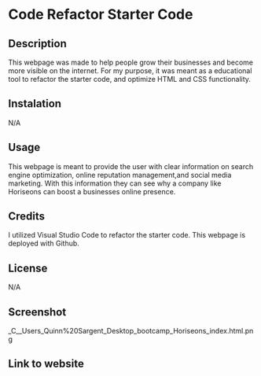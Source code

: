 # Code Refactor Starter Code

## Description

This webpage was made to help people grow their businesses and become more visible on the internet. For my purpose, it was meant as a educational tool to refactor the starter code, and optimize HTML and CSS functionality. 

## Instalation

N/A

## Usage

This webpage is meant to provide the user with clear information on search engine optimization, online reputation management,and social media marketing. With this information they can see why a company like Horiseons can boost a businesses online presence. 

## Credits
I utilized Visual Studio Code to refactor the starter code. This webpage is deployed with Github. 

## License 

N/A

## Screenshot 
_C__Users_Quinn%20Sargent_Desktop_bootcamp_Horiseons_index.html.png





## Link to website 
